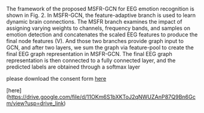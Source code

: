 The framework of the proposed MSFR-GCN for EEG
emotion recognition is shown in Fig. 2. In MSFR-GCN, the
feature-adaptive branch is used to learn dynamic brain connections. The MSFR branch examines the impact of assigning
varying weights to channels, frequency bands, and samples on
emotion detection and concatenates the scaled EEG features to
produce the final node features (V). And those two branches
provide graph input to GCN, and after two layers, we sum the
graph via feature-pool to create the final EEG graph representation in MSFR-GCN. The final EEG graph representation is
then connected to a fully connected layer, and the predicted
labels are obtained through a softmax layer


please download the consent form [here](https://drive.google.com/file/d/11OKm6S1bXKToJ2qNWUZAnP87Q9Bn6Gcm/view?usp=drive_link)

[here] (https://drive.google.com/file/d/11OKm6S1bXKToJ2qNWUZAnP87Q9Bn6Gcm/view?usp=drive_link)
